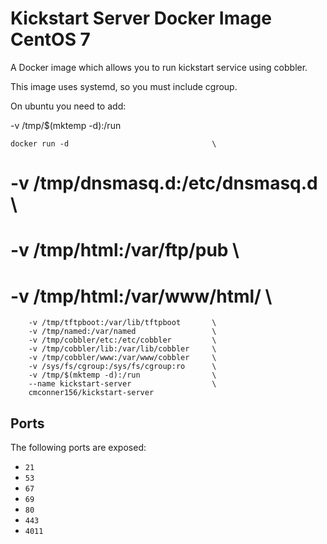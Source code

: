 # Kickstart Server Docker Image CentOS 7

A Docker image which allows you to run kickstart service using cobbler.

This image uses systemd, so you must include cgroup.

On ubuntu you need to add:

-v /tmp/$(mktemp -d):/run

    docker run -d                                \
#        -v /tmp/dnsmasq.d:/etc/dnsmasq.d         \
#        -v /tmp/html:/var/ftp/pub                \
#        -v /tmp/html:/var/www/html/              \
        -v /tmp/tftpboot:/var/lib/tftpboot       \
        -v /tmp/named:/var/named                 \
        -v /tmp/cobbler/etc:/etc/cobbler         \
        -v /tmp/cobbler/lib:/var/lib/cobbler     \
        -v /tmp/cobbler/www:/var/www/cobbler     \
        -v /sys/fs/cgroup:/sys/fs/cgroup:ro      \
        -v /tmp/$(mktemp -d):/run                \
        --name kickstart-server                  \
        cmconner156/kickstart-server

## Ports

The following ports are exposed:
 * `21`
 * `53`
 * `67`
 * `69`
 * `80`
 * `443`
 * `4011`

